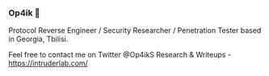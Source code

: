 ### Op4ik :octopus:

Protocol Reverse Engineer / Security Researcher / Penetration Tester based in Georgia, Tbilisi.

Feel free to contact me on Twitter @Op4ikS
Research & Writeups - https://intruderlab.com/


